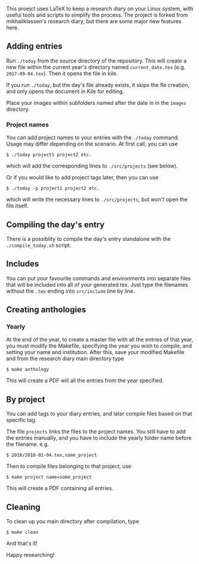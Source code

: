 This proejct uses LaTeX to keep a research diary on your Linux system, with useful tools and scripts to simplify the process. The project is forked from mikhailklassen's research diary, but there are some major new features here.

## Adding entries

Run `./today` from the source directory of the repository. This will create a new file within the current year's directory named `current_date.tex` (e.g. `2017-09-04.tex`). Then it opens the file in kile.

If you run `./today`, but the day's file already exists, it skips the fle creation, and only opens the document in Kile for editing.

Place your images within subfolders named after the date in in the `images` directory.

### Project names

You can add project names to your entries with the `./today` command. Usage may differ depending on the scenario. At first call, you can use

	$ ./today project1 project2 etc.
	
which will add the corresponding lines to `./src/projects` (see below).

Or if you would like to add project tags later, then you can use

	$ ./today -p project1 project2 etc.
	
which will write the necessary lines to `./src/projects`, but won't open the file itself.

## Compiling the day's entry

There is a possiblity to compile the day's entry standalone with the `./compile_today.sh` script.

## Includes

You can put your favourite commands and environments into separate files that will be included into all of your generated tex. Just type the filenames without the `.tex` ending into `src/include` line by line.

## Creating anthologies

### Yearly

At the end of the year, to create a master file with all the entries of that year, you must modify the Makefile, specifying the year you wish to compile, and setting your name and institution. After this, save your modified Makefile and from the research diary main directory type

	$ make anthology

This will create a PDF will all the entries from the year specified. 


## By project

You can add tags to your diary entries, and later compile files based on that specific tag.

The file `projects` links the files to the project names. You still have to add the entries manually, and you have to include the yearly folder name before the filename. e.g.

	$ 2018/2018-02-04.tex,some_project

Then to compile files belonging to that project, use

	$ make project name=some_project

This will create a PDF containing all entries.

## Cleaning

To clean up you main directory after compilation, type

	$ make clean

And that's it!

Happy researching!

